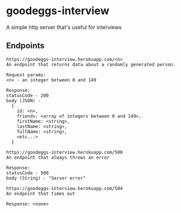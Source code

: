 # goodeggs-interview
A simple http server that's useful for interviews

## Endpoints

```
https://goodeggs-interview.herokuapp.com/<n>
An endpoint that returns data about a randomly generated person.

Request params:
<n> - an integer between 0 and 149

Response:
statusCode - 200
body (JSON) -
  {
    id: <n>,
    friends: <array of integers between 0 and 149>,
    firstName: <string>,
    lastName: <string>,
    fullName: <string>,
    <etc...>
  }
```

```
https://goodeggs-interview.herokuapp.com/500
An endpoint that always throws an error

Response:
statusCode - 500
body (String) - "Server error"
```

```
https://goodeggs-interview.herokuapp.com/504
An endpoint that times out

Response: <none>
```

